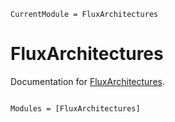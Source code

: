 ```@meta
CurrentModule = FluxArchitectures
```

# FluxArchitectures

Documentation for [FluxArchitectures](https://github.com/sdobber/FluxArchitectures.jl).

```@index
```

```@autodocs
Modules = [FluxArchitectures]
```
